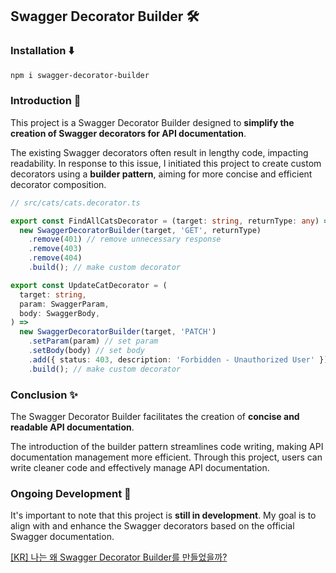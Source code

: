 ## Swagger Decorator Builder 🛠️

### Installation ⬇️
```bash
npm i swagger-decorator-builder
```

### Introduction 👀

This project is a Swagger Decorator Builder designed to **simplify the creation of Swagger decorators for API documentation**. 

The existing Swagger decorators often result in lengthy code, impacting readability. In response to this issue, I initiated this project to create custom decorators using a **builder pattern**, aiming for more concise and efficient decorator composition.

```ts
// src/cats/cats.decorator.ts

export const FindAllCatsDecorator = (target: string, returnType: any) =>
  new SwaggerDecoratorBuilder(target, 'GET', returnType)
    .remove(401) // remove unnecessary response
    .remove(403)
    .remove(404)
    .build(); // make custom decorator

export const UpdateCatDecorator = (
  target: string,
  param: SwaggerParam,
  body: SwaggerBody,
) =>
  new SwaggerDecoratorBuilder(target, 'PATCH')
    .setParam(param) // set param
    .setBody(body) // set body
    .add({ status: 403, description: 'Forbidden - Unauthorized User' }) // overwrite 403 error message
    .build(); // make custom decorator
```

### Conclusion ✨

The Swagger Decorator Builder facilitates the creation of **concise and readable API documentation**. 

The introduction of the builder pattern streamlines code writing, making API documentation management more efficient. Through this project, users can write cleaner code and effectively manage API documentation.


### Ongoing Development 🏃

It's important to note that this project is **still in development**. My goal is to align with and enhance the Swagger decorators based on the official Swagger documentation.

[[KR] 나는 왜 Swagger Decorator Builder를 만들었을까?](https://github.com/kimyu0218/swagger-decorator-builder/wiki/%EB%82%98%EB%8A%94-%EC%99%9C-Swagger-Decorator-Builder%EB%A5%BC-%EB%A7%8C%EB%93%A4%EC%97%88%EC%9D%84%EA%B9%8C%3F)
